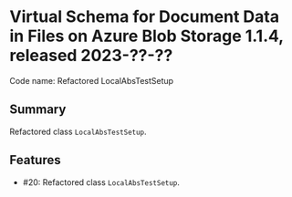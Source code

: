 # Virtual Schema for Document Data in Files on Azure Blob Storage 1.1.4, released 2023-??-??

Code name: Refactored LocalAbsTestSetup

## Summary

Refactored class `LocalAbsTestSetup`.

## Features

* #20: Refactored class `LocalAbsTestSetup`.

